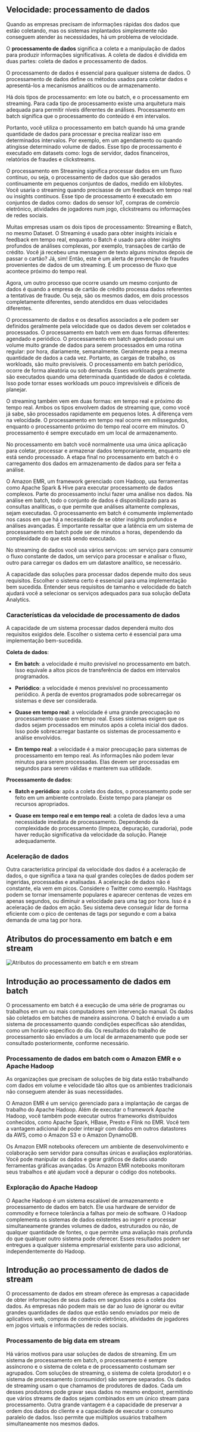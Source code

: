 ## Velocidade: processamento de dados
Quando as empresas precisam de informações rápidas dos dados que estão coletando, mas os sistemas implantados simplesmente não conseguem atender às necessidades, há um problema de velocidade.

O **processamento de dados** significa a coleta e a manipulação de dados para produzir informações significativas. A coleta de dados é dividida em duas partes: coleta de dados e processamento de dados.

O processamento de dados é essencial para qualquer sistema de dados. O processamento de dados define os métodos usados para coletar dados e apresentá-los a mecanismos analíticos ou de armazenamento.

Há dois tipos de processamento: em lote ou batch, e o processamento em streaming. Para cada tipo de processamento existe uma arquitetura mais adequada para permitir níveis diferentes de análises. Processamento em batch significa que o processamento do conteúdo é em intervalos.

Portanto, você utiliza o processamento em batch quando há uma grande quantidade de dados para processar e precisa realizar isso em determinados intervalos. Por exemplo, em um agendamento ou quando atingisse determinado volume de dados. Esse tipo de processamento é executado em datasets como: logs de servidor, dados financeiros, relatórios de fraudes e clickstreams.

O processamento em Streaming significa processar dados em um fluxo contínuo, ou seja, o processamento de dados que são gerados continuamente em pequenos conjuntos de dados, medido em kilobytes. Você usaria o streaming quando precisasse de um feedback em tempo real ou insights contínuos. Esse tipo de processamento é executado em conjuntos de dados como: dados do sensor IoT, compras de comércio eletrônico, atividades de jogadores num jogo, clickstreams ou informações de redes sociais.

Muitas empresas usam os dois tipos de processamento: Streaming e Batch, no mesmo Dataset. O Streaming é usado para obter insights iniciais e feedback em tempo real, enquanto o Batch é usado para obter insights profundos de análises complexas, por exemplo, transações de cartão de crédito. Você já recebeu uma mensagem de texto alguns minutos depois de passar o cartão? Já, sim! Então, este é um alerta de prevenção de fraudes provenientes de dados de um streaming. É um processo de fluxo que acontece próximo do tempo real.

Agora, um outro processo que ocorre usando um mesmo conjunto de dados é quando a empresa de cartão de crédito processa dados referentes a tentativas de fraude. Ou seja, são os mesmos dados, em dois processos completamente diferentes, sendo atendidos em duas velocidades diferentes.

O processamento de dados e os desafios associados a ele podem ser definidos geralmente pela velocidade que os dados devem ser coletados e processados. O processamento em batch vem em duas formas diferentes: agendado e periódico. O processamento em batch agendado possui um volume muito grande de dados para serem processados em uma rotina regular: por hora, diariamente, semanalmente. Geralmente pega a mesma quantidade de dados a cada vez. Portanto, as cargas de trabalho, os workloads, são muito previsíveis. O processamento em batch periódico, ocorre de forma aleatória ou sob demanda. Esses workloads geralmente são executados quando uma determinada quantidade de dados é coletada. Isso pode tornar esses workloads um pouco imprevisíveis e difíceis de planejar.

O streaming também vem em duas formas: em tempo real e próximo do tempo real. Ambos os tipos envolvem dados de streaming que, como você já sabe, são processados rapidamente em pequenos lotes. A diferença vem na velocidade. O processamento em tempo real ocorre em milissegundos, enquanto o processamento próximo do tempo real ocorre em minutos. O processamento é sempre executado em um local de armazenamento.

No processamento em batch você normalmente usa uma única aplicação para coletar, processar e armazenar dados temporariamente, enquanto ele está sendo processado. A etapa final no processamento em batch é o carregamento dos dados em armazenamento de dados para ser feita a análise.

O Amazon EMR, um framework gerenciado com Hadoop, usa ferramentas como Apache Spark & Hive para executar processamento de dados complexos. Parte do processamento inclui fazer uma análise nos dados. Na análise em batch, todo o conjunto de dados é disponibilizado para as consultas analíticas, o que permite que análises altamente complexas, sejam executadas. O processamento em batch é comumente implementado nos casos em que há a necessidade de se obter insights profundos e análises avançadas. É importante ressaltar que a latência em um sistema de processamento em batch pode ser de minutos a horas, dependendo da complexidade do que está sendo executado.

No streaming de dados você usa vários serviços: um serviço para consumir o fluxo constante de dados, um serviço para processar e analisar o fluxo, outro para carregar os dados em um datastore analítico, se necessário.

A capacidade das soluções para processar dados depende muito dos seus requisitos. Escolher o sistema certo é essencial para uma implementação bem sucedida. Entender seus requisitos de tamanho e velocidade do batch ajudará você a selecionar os serviços adequados para sua solução deData Analytics. 

### Características da velocidade de processamento de dados

A capacidade de um sistema processar dados dependerá muito dos requisitos exigidos dele. Escolher o sistema certo é essencial para uma implementação bem-sucedida. 

**Coleta de dados**:  
  
  - **Em batch**: a velocidade é muito previsível no processamento em batch. Isso equivale a altos picos de transferência de dados em intervalos programados.

  - **Periódico**: a velocidade é menos previsível no processamento periódico. A perda de eventos programados pode sobrecarregar os sistemas e deve ser considerada.

  - **Quase em tempo real**: a velocidade é uma grande preocupação no processamento quase em tempo real. Esses sistemas exigem que os dados sejam processados em minutos após a coleta inicial dos dados. Isso pode sobrecarregar bastante os sistemas de processamento e análise envolvidos.

  - **Em tempo real**: a velocidade é a maior preocupação para sistemas de processamento em tempo real. As informações não podem levar minutos para serem processadas. Elas devem ser processadas em segundos para serem válidas e manterem sua utilidade.
  
**Processamento de dados**:

- **Batch e periódico**: após a coleta dos dados, o processamento pode ser feito em um ambiente controlado. Existe tempo para planejar os recursos apropriados.

- **Quase em tempo real e em tempo real**: a coleta de dados leva a uma necessidade imediata de processamento. Dependendo da complexidade do processamento (limpeza, depuração, curadoria), pode haver redução significativa da velocidade da solução. Planeje adequadamente.

### Aceleração de dados

Outra característica principal da velocidade dos dados é a aceleração de dados, o que significa a taxa na qual grandes coleções de dados podem ser ingeridas, processadas e analisadas. A aceleração de dados não é constante, ela vem em picos. Considere o Twitter como exemplo. Hashtags podem se tornar imensamente populares e aparecer centenas de vezes em apenas segundos, ou diminuir a velocidade para uma tag por hora. Isso é a aceleração de dados em ação. Seu sistema deve conseguir lidar de forma eficiente com o pico de centenas de tags por segundo e com a baixa demanda de uma tag por hora. 

## Atributos do processamento em batch e em stream

![Atributos do processamento em batch e em stream](imagens/3.png)

## Introdução ao processamento de dados em batch

O processamento em batch é a execução de uma série de programas ou trabalhos em um ou mais computadores sem intervenção manual. Os dados são coletados em batches de maneira assíncrona. O batch é enviado a um sistema de processamento quando condições específicas são atendidas, como um horário específico do dia. Os resultados do trabalho de processamento são enviados a um local de armazenamento que pode ser consultado posteriormente, conforme necessário.

### Processamento de dados em batch com o Amazon EMR e o Apache Hadoop

As organizações que precisam de soluções de big data estão trabalhando com dados em volume e velocidade tão altos que os ambientes tradicionais não conseguem atender às suas necessidades.

O Amazon EMR é um serviço gerenciado para a implantação de cargas de trabalho do Apache Hadoop. Além de executar o framework Apache Hadoop, você também pode executar outros frameworks distribuídos conhecidos, como Apache Spark, HBase, Presto e Flink no EMR. Você tem a vantagem adicional de poder interagir com dados em outros datastores da AWS, como o Amazon S3 e o Amazon DynamoDB. 

Os Amazon EMR notebooks oferecem um ambiente de desenvolvimento e colaboração sem servidor para consultas únicas e avaliaçãos exploratórias. Você pode manipular os dados e gerar gráficos de dados usando ferramentas gráficas avançadas. Os Amazon EMR notebooks monitoram seus trabalhos e até ajudam você a depurar o código dos notebooks.

### Exploração do Apache Hadoop

O Apache Hadoop é um sistema escalável de armazenamento e processamento de dados em batch. Ele usa hardware de servidor de commodity e fornece tolerância a falhas por meio de software. O Hadoop complementa os sistemas de dados existentes ao ingerir e processar simultaneamente grandes volumes de dados, estruturados ou não, de qualquer quantidade de fontes, o que permite uma avaliação mais profunda do que qualquer outro sistema pode oferecer. Esses resultados podem ser entregues a qualquer sistema empresarial existente para uso adicional, independentemente do Hadoop.

## Introdução ao processamento de dados de stream

O processamento de dados em stream oferece às empresas a capacidade de obter informações de seus dados em segundos após a coleta dos dados. As empresas não podem mais se dar ao luxo de ignorar ou evitar grandes quantidades de dados que estão sendo enviados por meio de aplicativos web, compras de comércio eletrônico, atividades de jogadores em jogos virtuais e informações de redes sociais.

### Processamento de big data em stream

Há vários motivos para usar soluções de dados de streaming. Em um sistema de processamento em batch, o processamento é sempre assíncrono e o sistema de coleta e de processamento costumam ser agrupados. Com soluções de streaming, o sistema de coleta (produtor) e o sistema de processamento (consumidor) são sempre separados. Os dados de streaming usam o que chamamos de produtores de dados. Cada um desses produtores pode gravar seus dados no mesmo endpoint, permitindo que vários streams de dados sejam combinados em um único stream para processamento. Outra grande vantagem é a capacidade de preservar a ordem dos dados do cliente e a capacidade de executar o consumo paralelo de dados. Isso permite que múltiplos usuários trabalhem simultaneamente nos mesmos dados.
